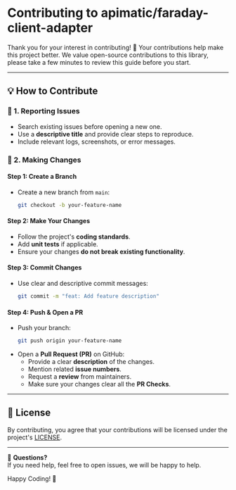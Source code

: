# Contributing to apimatic/faraday-client-adapter

Thank you for your interest in contributing! 🎉 Your contributions help make this project better. We value open-source contributions to this library, please take a few minutes to review this guide before you start.

---

## 💡 How to Contribute

### 📌 1. Reporting Issues

- Search existing issues before opening a new one.
- Use a **descriptive title** and provide clear steps to reproduce.
- Include relevant logs, screenshots, or error messages.

### 🔧 2. Making Changes

#### Step 1: Create a Branch

- Create a new branch from `main`:
  ```sh
  git checkout -b your-feature-name
  ```

#### Step 2: Make Your Changes

- Follow the project's **coding standards**.
- Add **unit tests** if applicable.
- Ensure your changes **do not break existing functionality**.

#### Step 3: Commit Changes

- Use clear and descriptive commit messages:
  ```sh
  git commit -m "feat: Add feature description"
  ```

#### Step 4: Push & Open a PR

- Push your branch:
  ```sh
  git push origin your-feature-name
  ```
- Open a **Pull Request (PR)** on GitHub:
  - Provide a clear **description** of the changes.
  - Mention related **issue numbers**.
  - Request a **review** from maintainers.
  - Make sure your changes clear all the **PR Checks**.

---

## 📜 License

By contributing, you agree that your contributions will be licensed under the project's [LICENSE](LICENSE).

---

💬 **Questions?**  
If you need help, feel free to open issues, we will be happy to help.

Happy Coding! 🚀
